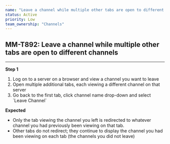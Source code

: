 ```yaml
---
name: "Leave a channel while multiple other tabs are open to different channels"
status: Active
priority: Low
team_ownership: "Channels"
---
```


## MM-T892: Leave a channel while multiple other tabs are open to different channels

---

**Step 1**

1. Log on to a server on a browser and view a channel you want to leave
2. Open multiple additional tabs, each viewing a different channel on that server
3. Go back to the first tab, click channel name drop-down and select \`Leave Channel\`

**Expected**

- Only the tab viewing the channel you left is redirected to whatever channel you had previously been viewing on that tab.
- Other tabs do not redirect; they continue to display the channel you had been viewing on each tab (the channels you did not leave)
